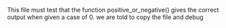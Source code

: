 This file must test that the function positive_or_negative() gives the correct output when given a case of 0.
we are told to copy the file and debug

